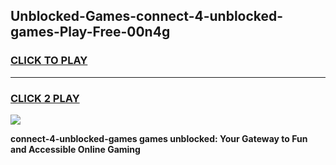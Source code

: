 
## Unblocked-Games-connect-4-unblocked-games-Play-Free-00n4g
<h3>
<a href="https://premium76.site?title=connect-4-unblocked-games&ref=09A">CLICK TO PLAY</a></h3>
<hr>

<h3>
<a href="https://premium76.site?title=connect-4-unblocked-games&ref=09A">CLICK 2 PLAY</a>
  
</h3>

<a href="https://premium76.site?title=connect-4-unblocked-games&ref=09A"><img src="https://clearcache.store/games.png"></a>


**connect-4-unblocked-games games unblocked: Your Gateway to Fun and Accessible Online Gaming**
